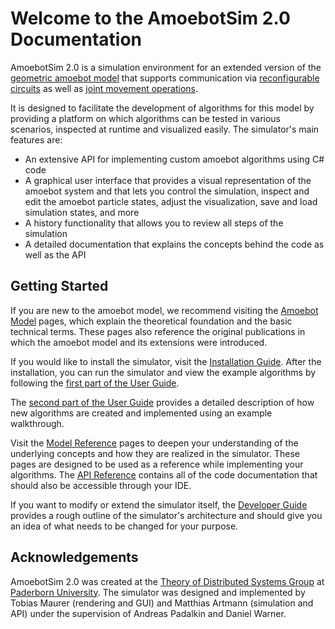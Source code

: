 # Welcome to the **AmoebotSim 2.0** Documentation

AmoebotSim 2.0 is a simulation environment for an extended version of the [geometric amoebot model](amoebot_model/basics.md) that supports communication via [reconfigurable circuits](amoebot_model/circuits.md) as well as [joint movement operations](amoebot_model/jm.md).

It is designed to facilitate the development of algorithms for this model by providing a platform on which algorithms can be tested in various scenarios, inspected at runtime and visualized easily.
The simulator's main features are:
- An extensive API for implementing custom amoebot algorithms using C# code
- A graphical user interface that provides a visual representation of the amoebot system and that lets you control the simulation, inspect and edit the amoebot particle states, adjust the visualization, save and load simulation states, and more
- A history functionality that allows you to review all steps of the simulation
- A detailed documentation that explains the concepts behind the code as well as the API



## Getting Started

If you are new to the amoebot model, we recommend visiting the [Amoebot Model](amoebot_model/home.md) pages, which explain the theoretical foundation and the basic technical terms.
These pages also reference the original publications in which the amoebot model and its extensions were introduced.

If you would like to install the simulator, visit the [Installation Guide](installation_guide/home.md).
After the installation, you can run the simulator and view the example algorithms by following the [first part of the User Guide](user_guide/usage/home.md).

The [second part of the User Guide](user_guide/dev/home.md) provides a detailed description of how new algorithms are created and implemented using an example walkthrough.

Visit the [Model Reference](model_ref/home.md) pages to deepen your understanding of the underlying concepts and how they are realized in the simulator.
These pages are designed to be used as a reference while implementing your algorithms.
The [API Reference](api/index.md) contains all of the code documentation that should also be accessible through your IDE.

If you want to modify or extend the simulator itself, the [Developer Guide](dev_guide/home.md) provides a rough outline of the simulator's architecture and should give you an idea of what needs to be changed for your purpose.



## Acknowledgements

AmoebotSim 2.0 was created at the [Theory of Distributed Systems Group][3] at [Paderborn University][4].
The simulator was designed and implemented by Tobias Maurer (rendering and GUI) and Matthias Artmann (simulation and API) under the supervision of Andreas Padalkin and Daniel Warner.



[1]: https://dl.acm.org/doi/10.1145/2612669.2612712
[2]: https://arxiv.org/abs/2105.05071v1
[3]: https://cs.uni-paderborn.de/en/ti
[4]: https://www.uni-paderborn.de/en/
[5]: https://arxiv.org/abs/2305.06146
